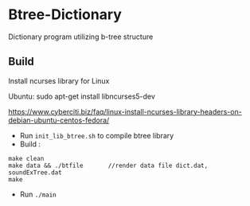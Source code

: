﻿# Btree-Dictionary
Dictionary program utilizing b-tree structure 
## Build

Install ncurses library for Linux

Ubuntu: 
sudo apt-get install libncurses5-dev

https://www.cyberciti.biz/faq/linux-install-ncurses-library-headers-on-debian-ubuntu-centos-fedora/

- Run `init_lib_btree.sh` to compile btree library
- Build :
```
make clean
make data && ./btfile 		//render data file dict.dat, soundExTree.dat
make
```
- Run `./main` 
